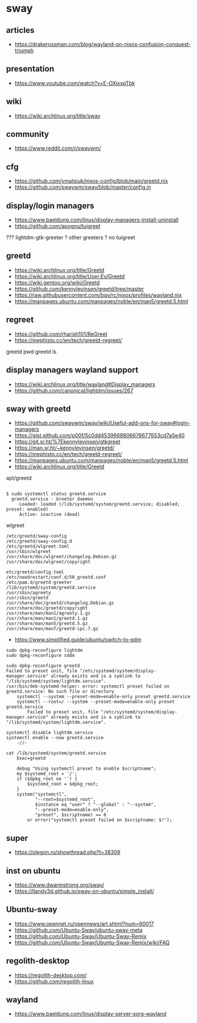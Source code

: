 # sway

## articles

* https://drakerossman.com/blog/wayland-on-nixos-confusion-conquest-triumph

## presentation

* https://www.youtube.com/watch?v=E-OXixxpTbk

## wiki

* https://wiki.archlinux.org/title/sway

## community

* https://www.reddit.com/r/swaywm/

## cfg

* https://github.com/ymatsiuk/nixos-config/blob/main/greetd.nix
* https://github.com/swaywm/sway/blob/master/config.in

## display/login managers

* https://www.baeldung.com/linux/display-managers-install-uninstall
* https://github.com/apognu/tuigreet

??? lightdm-gtk-greeter
? other greeters
? no tuigreet

## greetd

* https://wiki.archlinux.org/title/Greetd
* https://wiki.archlinux.org/title/User:Ev/Greetd
* https://wiki.gentoo.org/wiki/Greetd
* https://github.com/kennylevinsen/greetd/tree/master
* https://raw.githubusercontent.com/bqv/rc/nixos/profiles/wayland.nix
* https://manpages.ubuntu.com/manpages/noble/en/man5/greetd.5.html

## regreet

* https://github.com/rharish101/ReGreet
* https://mephisto.cc/en/tech/greetd-regreet/

greetd pwd
greetd ls


## display managers wayland support

* https://wiki.archlinux.org/title/wayland#Display_managers
* https://github.com/canonical/lightdm/issues/267

## sway with greetd

* https://github.com/swaywm/sway/wiki/Useful-add-ons-for-sway#login-managers
* https://gist.github.com/p00f/5c0dd4539669806676677653cd7a5e40
* https://git.sr.ht/%7Ekennylevinsen/gtkgreet
* https://man.sr.ht/~kennylevinsen/greetd/
* https://mephisto.cc/en/tech/greetd-regreet/
* https://manpages.ubuntu.com/manpages/noble/en/man5/greetd.5.html
* https://wiki.archlinux.org/title/Greetd

apt/greetd

```

$ sudo systemctl status greetd.service
  greetd.service - Greeter daemon
     Loaded: loaded (/lib/systemd/system/greetd.service; disabled; preset: enabled)
     Active: inactive (dead)
```

wlgreet

```
/etc/greetd/sway-config
/etc/greetd/sway-config.d
/etc/greetd/wlgreet.toml
/usr/sbin/wlgreet
/usr/share/doc/wlgreet/changelog.Debian.gz
/usr/share/doc/wlgreet/copyright
```

```
etc/greetd/config.toml
/etc/needrestart/conf.d/50_greetd.conf
/etc/pam.d/greetd-greeter
/lib/systemd/system/greetd.service
/usr/sbin/agreety
/usr/sbin/greetd
/usr/share/doc/greetd/changelog.Debian.gz
/usr/share/doc/greetd/copyright
/usr/share/man/man1/agreety.1.gz
/usr/share/man/man1/greetd.1.gz
/usr/share/man/man5/greetd.5.gz
/usr/share/man/man7/greetd-ipc.7.gz
```

* https://www.simplified.guide/ubuntu/switch-to-gdm

```
sudo dpkg-reconfigure lightdm
sudo dpkg-reconfigure sddm

sudo dpkg-reconfigure greetd
Failed to preset unit, file "/etc/systemd/system/display-manager.service" already exists and is a symlink to "/lib/systemd/system/lightdm.service".
/usr/bin/deb-systemd-helper: error: systemctl preset failed on greetd.service: No such file or directory
    systemctl --system --preset-mode=enable-only preset greetd.service
    systemctl --root=/ --system --preset-mode=enable-only preset greetd.service
        Failed to preset unit, file "/etc/systemd/system/display-manager.service" already exists and is a symlink to "/lib/systemd/system/lightdm.service".

systemctl disable lightdm.service
systemctl enable --now greetd.service
    -//-

cat /lib/systemd/system/greetd.service
    Exec=greetd
```

```
    debug "Using systemctl preset to enable $scriptname";
    my $systemd_root = '/';
    if ($dpkg_root ne '') {
        $systemd_root = $dpkg_root;
    }
    system("systemctl",
           "--root=$systemd_root",
           $instance eq "user" ? "--global" : "--system",
           "--preset-mode=enable-only",
           "preset", $scriptname) == 0
        or error("systemctl preset failed on $scriptname: $!");
```

## super

* https://olegon.ru/showthread.php?t=38309

## inst on ubuntu

* https://www.dwarmstrong.org/sway/
* https://llandy3d.github.io/sway-on-ubuntu/simple_install/

## Ubuntu-sway

* https://www.opennet.ru/opennews/art.shtml?num=60017
* https://github.com/Ubuntu-Sway/ubuntu-sway-meta
* https://github.com/Ubuntu-Sway/Ubuntu-Sway-Remix
* https://github.com/Ubuntu-Sway/Ubuntu-Sway-Remix/wiki/FAQ

## regolith-desktop

* https://regolith-desktop.com/
* https://github.com/regolith-linux

## wayland

* https://www.baeldung.com/linux/display-server-xorg-wayland
